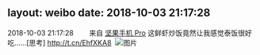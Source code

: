 layout: weibo
date: 2018-10-03 21:17:28
---
<meta name="referrer" content="no-referrer" />

2018-10-03 21:17:28  &nbsp;&nbsp;&nbsp;&nbsp;&nbsp;&nbsp; 来自 <a href="http://app.weibo.com/t/feed/Z4AgP" rel="nofollow">坚果手机 Pro</a>
这鲜虾炒饭竟然让我感觉泰饭很好吃……[思考] http://t.cn/EhfXKA8 ​​​
![图片](https://wx4.sinaimg.cn/large/6d2a6003gy1fvvcjkw2d8j20qo0qoae2.jpg)
